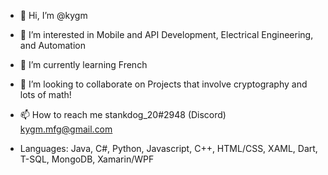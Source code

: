 - 👋 Hi, I’m @kygm

- 👀 I’m interested in 
  Mobile and API Development,
  Electrical Engineering, and Automation
  
- 🌱 I’m currently learning 
  French
  
- 💞️ I’m looking to collaborate on 
  Projects that involve cryptography and lots of math!
  
- 📫 How to reach me 
  stankdog_20#2948 (Discord)
  kygm.mfg@gmail.com
  
- Languages: Java, C#, Python, Javascript, C++, HTML/CSS, XAML, Dart, T-SQL, MongoDB, Xamarin/WPF

<!---
kygm/kygm is a ✨ special ✨ repository because its `README.md` (this file) appears on your GitHub profile.
You can click the Preview link to take a look at your changes.
--->
